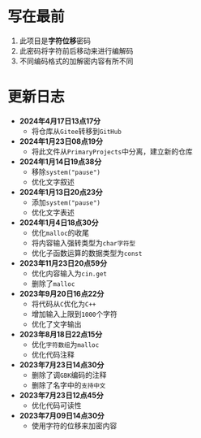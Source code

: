 # 写在最前

1. 此项目是**字符位移**密码
2. 此密码将字符前后移动来进行编解码
3. 不同编码格式的加解密内容有所不同

# 更新日志

- **2024年4月17日13点17分**
	- 将仓库从```Gitee```转移到```GitHub```
- **2024年1月23日08点19分**
	- 将此文件从```PrimaryProjects```中分离，建立新的仓库
- **2024年1月14日19点38分**
	- 移除```system("pause")```
	- 优化文字叙述
- **2024年1月13日20点23分**
	- 添加```system("pause")```
	- 优化文字表述
- **2024年1月4日18点30分**
	- 优化```malloc```的收尾
	- 将内容输入强转类型为```char字符型```
	- 优化子函数运算的数据类型为```const```
- **2023年11月23日20点59分**
	- 优化内容输入为```cin.get```
	- 删除了```malloc```
- **2023年9月20日16点22分**
	- 将代码从```C```优化为```C++```
	- 增加输入上限到```1000```个字符
	- 优化了文字输出
- **2023年8月18日22点15分**
	- 优化```字符数组```为```malloc```
	- 优化代码注释
- **2023年7月23日14点30分**
	- 删除了调```GBK```编码的注释
	- 删除了名字中的```支持中文```
- **2023年7月23日12点45分**
	- 优化代码可读性
- **2023年7月09日14点30分**
	- 使用字符的位移来加密内容

